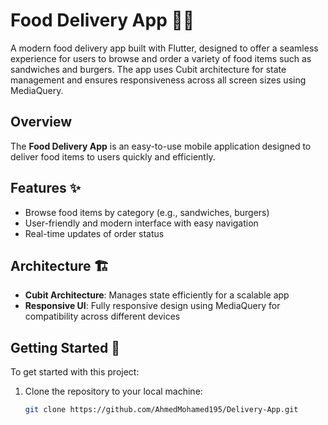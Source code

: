# Food Delivery App 🍔🍟

A modern food delivery app built with Flutter, designed to offer a seamless experience for users to browse and order a variety of food items such as sandwiches and burgers. The app uses Cubit architecture for state management and ensures responsiveness across all screen sizes using MediaQuery.

## Overview
The **Food Delivery App** is an easy-to-use mobile application designed to deliver food items to users quickly and efficiently. 

## Features ✨
- Browse food items by category (e.g., sandwiches, burgers)
- User-friendly and modern interface with easy navigation
- Real-time updates of order status

## Architecture 🏗️
- **Cubit Architecture**: Manages state efficiently for a scalable app
- **Responsive UI**: Fully responsive design using MediaQuery for compatibility across different devices

## Getting Started 🚀

To get started with this project:

1. Clone the repository to your local machine:
   ```bash
   git clone https://github.com/AhmedMohamed195/Delivery-App.git
